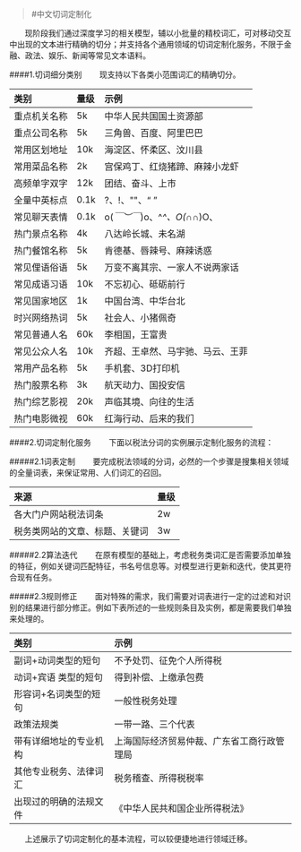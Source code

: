 >#中文切词定制化


&nbsp;&nbsp;&nbsp;&nbsp;&nbsp;&nbsp;&nbsp;现阶段我们通过深度学习的相关模型，辅以小批量的精校词汇，可对移动交互中出现的文本进行精确的切分；并支持各个通用领域的切词定制化服务，不限于金融、政法、娱乐、新闻等常见文本语料。

####1.切词细分类别
&nbsp;&nbsp;&nbsp;&nbsp;&nbsp;&nbsp;&nbsp;现支持以下各类小范围词汇的精确切分。

| 类别 |量级| 示例 |
|:------|:------|:------|
| 重点机关名称| 5k|中华人民共国国土资源部|
| 重点公司名称| 5k|三角兽、百度、阿里巴巴|
| 常用区划地址| 10k|海淀区、怀柔区、汶川县|
| 常用菜品名称| 2k|宫保鸡丁、红烧猪蹄、麻辣小龙虾|
| 高频单字双字| 12k|团结、奋斗、上市|
| 全量中英标点| 0.1k|?、!、""、“ ”|
| 常见聊天表情| 0.1k|o(*￣︶￣*)o、^_^、O(∩_∩)O、|
| 热门景点名称| 4k|八达岭长城、未名湖|
| 热门餐馆名称| 5k|肯德基、唇辣号、麻辣诱惑|
| 常见俚语俗语| 5k|万变不离其宗、一家人不说两家话|
| 常见成语习语| 10k|不忘初心、砥砺前行|
| 常见国家地区| 1k|中国台湾、中华台北|
| 时兴网络热词| 5k|社会人、小猪佩奇|
| 常见普通人名| 60k|李相国，王富贵|
| 常见公众人名| 10k|齐超、王卓然、马宇驰、马云、王菲|
| 常用产品名称| 5k|手机套、3D打印机|
| 热门股票名称| 3k|航天动力、国投安信|
| 热门综艺影视| 20k|声临其境、向往的生活|
| 热门电影微视| 60k|红海行动、后来的我们|

####2.切词定制化服务
&nbsp;&nbsp;&nbsp;&nbsp;&nbsp;&nbsp;&nbsp;下面以税法分词的实例展示定制化服务的流程：

#####2.1词表定制
&nbsp;&nbsp;&nbsp;&nbsp;&nbsp;&nbsp;&nbsp;要完成税法领域的分词，必然的一个步骤是搜集相关领域的全量词表，来保证常用、人们词汇的召回。

|来源|量级|
|:------|:------|
|各大门户网站税法词条|2w|
|税务类网站的文章、标题、关键词|3w|

#####2.2算法迭代
&nbsp;&nbsp;&nbsp;&nbsp;&nbsp;&nbsp;&nbsp;在原有模型的基础上，考虑税务类词汇是否需要添加单独的特征，例如关键词匹配特征，书名号信息等。对模型进行更新和迭代，使其更符合现有任务。

#####2.3规则修正
&nbsp;&nbsp;&nbsp;&nbsp;&nbsp;&nbsp;&nbsp;面对特殊的需求，我们需要对词表进行一定的过滤和对识别的结果进行部分修正。例如下表所述的一些规则条目及实例，都是需要我们单独来处理的。

| 类别 | 示例 |
|:------|:------|
|副词+动词类型的短句|不予处罚、征免个人所得税|
|动词+宾语 类型的短句|得到补偿、上缴承包费|
|形容词+名词类型的短句|一般性税务处理|
|政策法规类|一带一路、三个代表|
|带有详细地址的专业机构|上海国际经济贸易仲裁、广东省工商行政管理局|
|其他专业税务、法律词汇|税务稽查、所得税税率|
|出现过的明确的法规文件|《中华人民共和国企业所得税法》|

&nbsp;&nbsp;&nbsp;&nbsp;&nbsp;&nbsp;&nbsp;上述展示了切词定制化的基本流程，可以较便捷地进行领域迁移。



